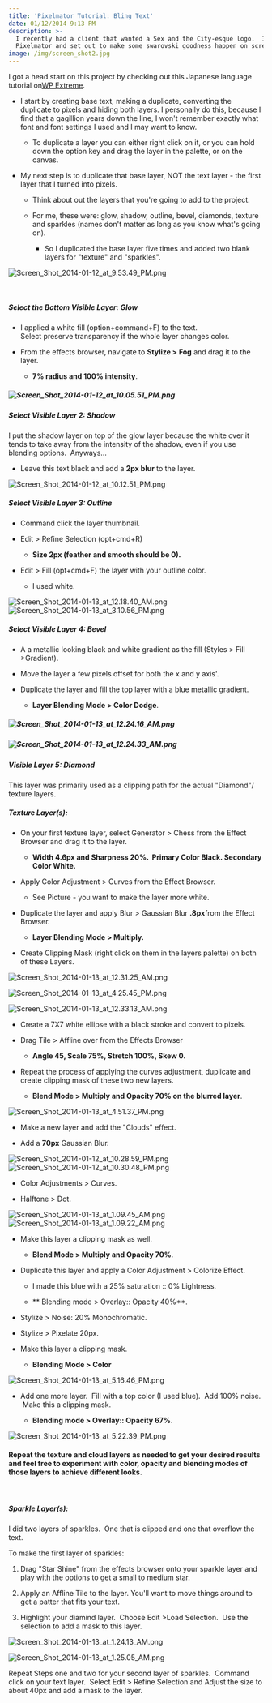 ```yaml
---
title: 'Pixelmator Tutorial: Bling Text'
date: 01/12/2014 9:13 PM
description: >-
  I recently had a client that wanted a Sex and the City-esque logo.  I fired up
  Pixelmator and set out to make some swarovski goodness happen on screen!
image: /img/screen_shot2.jpg
---
```

I got a head start on this project by checking out this Japanese language tutorial on[WP Extreme](http://translate.google.com.au/translate?hl=en&sl=ja&tl=en&u=http%3A%2F%2Fwpxtreme.jp%2Fsex-and-the-city-2-bling-diamond-text-effect-in-photoshop "Bling Text Tutorial").

* I start by creating base text, making a duplicate, converting the duplicate to pixels and hiding both layers. I personally do this, because I find that a gagillion years down the line, I won't remember exactly what font and font settings I used and I may want to know.

  * To duplicate a layer you can either right click on it, or you can hold down the option key and drag the layer in the palette, or on the canvas.

* My next step is to duplicate that base layer, NOT the text layer - the first layer that I turned into pixels. 

  * Think about out the layers that you're going to add to the project.  

  * For me, these were: glow, shadow, outline, bevel, diamonds, texture and sparkles (names don't matter as long as you know what's going on).  

    * So I duplicated the base layer five times and added two blank layers for "texture" and "sparkles".

![Screen_Shot_2014-01-12_at_9.53.49_PM.png](http://old.justrjlewis.com/files/6213/8963/6074/Screen_Shot_2014-01-12_at_9.53.49_PM.png)

 

##### Select the Bottom Visible Layer: Glow

* I applied a white fill (option\+command\+F) to the text. \
  Select preserve transparency if the whole layer changes color.

* From the effects browser, navigate to **Stylize > Fog** and drag it to the layer.

  * **7% radius and 100% intensity**.

##### ![Screen_Shot_2014-01-12_at_10.05.51_PM.png](http://old.justrjlewis.com/files/2313/8963/6075/Screen_Shot_2014-01-12_at_10.05.51_PM.png)

##### Select Visible Layer 2: Shadow

I put the shadow layer on top of the glow layer because the white over it tends to take away from the intensity of the shadow, even if you use blending options.  Anyways...

* Leave this text black and add a **2px blur** to the layer.

![Screen_Shot_2014-01-12_at_10.12.51_PM.png](http://old.justrjlewis.com/files/5813/8963/6076/Screen_Shot_2014-01-12_at_10.12.51_PM.png)

##### Select Visible Layer 3: Outline

* Command click the layer thumbnail.  

* Edit > Refine Selection (opt\+cmd\+R) 

  * **Size 2px (feather and smooth should be 0).**

* Edit > Fill (opt\+cmd\+F) the layer with your outline color.

  * I used white.

![Screen_Shot_2014-01-13_at_12.18.40_AM.png](http://old.justrjlewis.com/files/9313/8964/9030/Screen_Shot_2014-01-13_at_12.18.40_AM.png)     ![Screen_Shot_2014-01-13_at_3.10.56_PM.png](http://old.justrjlewis.com/files/6813/8964/9096/Screen_Shot_2014-01-13_at_3.10.56_PM.png)

##### Select Visible Layer 4: Bevel

* A a metallic looking black and white gradient as the fill (Styles > Fill >Gradient).  

* Move the layer a few pixels offset for both the x and y axis'.  

* Duplicate the layer and fill the top layer with a blue metallic gradient. 

  * **Layer Blending Mode > Color Dodge**.

##### ![Screen_Shot_2014-01-13_at_12.24.16_AM.png](http://old.justrjlewis.com/files/1913/8963/6090/Screen_Shot_2014-01-13_at_12.24.16_AM.png)

##### ![Screen_Shot_2014-01-13_at_12.24.33_AM.png](http://old.justrjlewis.com/files/3913/8963/6092/Screen_Shot_2014-01-13_at_12.24.33_AM.png)

##### Visible Layer 5: Diamond

This layer was primarily used as a clipping path for the actual "Diamond"/ texture layers.

##### Texture Layer(s):

* On your first texture layer, select Generator > Chess from the Effect Browser and drag it to the layer.

  * **Width 4.6px and Sharpness 20%.  Primary Color Black. Secondary Color White.**

* Apply Color Adjustment > Curves from the Effect Browser.

  * See Picture - you want to make the layer more white.

* Duplicate the layer and apply Blur > Gaussian Blur **.8px**from the Effect Browser.

  * **Layer Blending Mode > Multiply.**

* Create Clipping Mask (right click on them in the layers palette) on both of these Layers.

![Screen_Shot_2014-01-13_at_12.31.25_AM.png](http://old.justrjlewis.com/files/4213/8965/3763/Screen_Shot_2014-01-13_at_12.31.25_AM.png)

![Screen_Shot_2014-01-13_at_4.25.45_PM.png](http://old.justrjlewis.com/files/1813/8965/3949/Screen_Shot_2014-01-13_at_4.25.45_PM.png)

![Screen_Shot_2014-01-13_at_12.33.13_AM.png](http://old.justrjlewis.com/files/1713/8965/1986/Screen_Shot_2014-01-13_at_12.33.13_AM.png)

* Create a 7X7 white ellipse with a black stroke and convert to pixels.

* Drag Tile > Affline over from the Effects Browser

  * **Angle 45, Scale 75%, Stretch 100%, Skew 0.**

* Repeat the process of applying the curves adjustment, duplicate and create clipping mask of these two new layers.

  * **Blend Mode > Multiply and Opacity 70% on the blurred layer**.

![Screen_Shot_2014-01-13_at_4.51.37_PM.png](http://old.justrjlewis.com/files/2513/8965/4124/Screen_Shot_2014-01-13_at_4.51.37_PM.png)

* Make a new layer and add the "Clouds" effect. 

* Add a **70px** Gaussian Blur.

![Screen_Shot_2014-01-12_at_10.28.59_PM.png](http://old.justrjlewis.com/files/4913/8963/6077/Screen_Shot_2014-01-12_at_10.28.59_PM.png)     ![Screen_Shot_2014-01-12_at_10.30.48_PM.png](http://old.justrjlewis.com/files/6313/8963/6079/Screen_Shot_2014-01-12_at_10.30.48_PM.png)

* Color Adjustments > Curves.  

* Halftone > Dot.

![Screen_Shot_2014-01-13_at_1.09.45_AM.png](http://old.justrjlewis.com/files/5713/8963/6082/Screen_Shot_2014-01-13_at_1.09.45_AM.png) ![Screen_Shot_2014-01-13_at_1.09.22_AM.png](http://old.justrjlewis.com/files/4813/8963/6081/Screen_Shot_2014-01-13_at_1.09.22_AM.png)  

* Make this layer a clipping mask as well. 

  * **Blend Mode > Multiply and Opacity 70%**.

* Duplicate this layer and apply a Color Adjustment > Colorize Effect.

  * I made this blue with a 25% saturation :: 0% Lightness. 

  * ** Blending mode > Overlay:: Opacity 40%**.

* Stylize > Noise: 20% Monochromatic. 

* Stylize > Pixelate 20px. 

* Make this layer a clipping mask.

  * **Blending Mode > Color**

![Screen_Shot_2014-01-13_at_5.16.46_PM.png](http://old.justrjlewis.com/files/7013/8965/5108/Screen_Shot_2014-01-13_at_5.16.46_PM.png)

* Add one more layer.  Fill with a top color (I used blue).  Add 100% noise.  Make this a clipping mask.  

  * **Blending mode > Overlay:: Opacity 67%**.

![Screen_Shot_2014-01-13_at_5.22.39_PM.png](http://old.justrjlewis.com/files/1113/8965/5485/Screen_Shot_2014-01-13_at_5.22.39_PM.png)

#### **Repeat the texture and cloud layers as needed to get your desired results and feel free to experiment with color, opacity and blending modes of those layers to achieve different looks.**

 

##### Sparkle Layer(s):

I did two layers of sparkles.  One that is clipped and one that overflow the text.

To make the first layer of sparkles:

1. Drag "Star Shine" from the effects browser onto your sparkle layer and play with the options to get a small to medium star.  

2. Apply an Affline Tile to the layer. You'll want to move things around to get a patter that fits your text.  

3. Highlight your diamind layer.  Choose Edit >Load Selection.  Use the selection to add a mask to this layer.

![Screen_Shot_2014-01-13_at_1.24.13_AM.png](http://old.justrjlewis.com/files/5013/8963/6084/Screen_Shot_2014-01-13_at_1.24.13_AM.png)

![Screen_Shot_2014-01-13_at_1.25.05_AM.png](http://old.justrjlewis.com/files/2913/8963/6086/Screen_Shot_2014-01-13_at_1.25.05_AM.png)

Repeat Steps one and two for your second layer of sparkles.  Command click on your text layer.  Select Edit > Refine Selection and Adjust the size to about 40px and add a mask to the layer.
